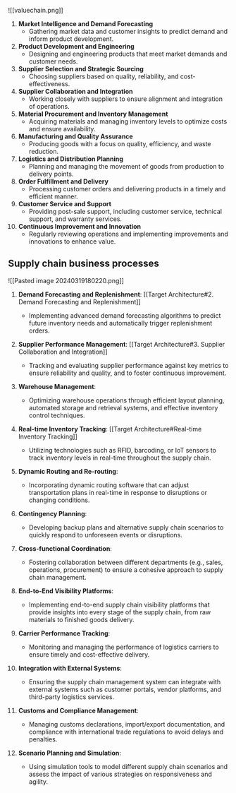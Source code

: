 ![[valuechain.png]]
1. **Market Intelligence and Demand Forecasting**
    - Gathering market data and customer insights to predict demand and inform product development.
2. **Product Development and Engineering**
    - Designing and engineering products that meet market demands and customer needs.
3. **Supplier Selection and Strategic Sourcing**
    - Choosing suppliers based on quality, reliability, and cost-effectiveness.
4. **Supplier Collaboration and Integration**
    - Working closely with suppliers to ensure alignment and integration of operations.
5. **Material Procurement and Inventory Management**
    - Acquiring materials and managing inventory levels to optimize costs and ensure availability.
6. **Manufacturing and Quality Assurance**
    - Producing goods with a focus on quality, efficiency, and waste reduction.
7. **Logistics and Distribution Planning**
    - Planning and managing the movement of goods from production to delivery points.
8. **Order Fulfillment and Delivery**
    - Processing customer orders and delivering products in a timely and efficient manner.
9. **Customer Service and Support**
    - Providing post-sale support, including customer service, technical support, and warranty services.
10. **Continuous Improvement and Innovation**
    - Regularly reviewing operations and implementing improvements and innovations to enhance value.
## Supply chain business processes

![[Pasted image 20240319180220.png]]

1. **Demand Forecasting and Replenishment**: [[Target Architecture#2. Demand Forecasting and Replenishment]]
    
    - Implementing advanced demand forecasting algorithms to predict future inventory needs and automatically trigger replenishment orders.
2. **Supplier Performance Management**: [[Target Architecture#3. Supplier Collaboration and Integration]]
    
    - Tracking and evaluating supplier performance against key metrics to ensure reliability and quality, and to foster continuous improvement.
3. **Warehouse Management**:
    
    - Optimizing warehouse operations through efficient layout planning, automated storage and retrieval systems, and effective inventory control techniques.
4. **Real-time Inventory Tracking**: [[Target Architecture#Real-time Inventory Tracking]]
    
    - Utilizing technologies such as RFID, barcoding, or IoT sensors to track inventory levels in real-time throughout the supply chain.
5. **Dynamic Routing and Re-routing**:
    
    - Incorporating dynamic routing software that can adjust transportation plans in real-time in response to disruptions or changing conditions.
6. **Contingency Planning**:
    
    - Developing backup plans and alternative supply chain scenarios to quickly respond to unforeseen events or disruptions.
7. **Cross-functional Coordination**:
    
    - Fostering collaboration between different departments (e.g., sales, operations, procurement) to ensure a cohesive approach to supply chain management.
8. **End-to-End Visibility Platforms**:
    
    - Implementing end-to-end supply chain visibility platforms that provide insights into every stage of the supply chain, from raw materials to finished goods delivery.
9. **Carrier Performance Tracking**:
    
    - Monitoring and managing the performance of logistics carriers to ensure timely and cost-effective delivery.
10. **Integration with External Systems**:
    
    - Ensuring the supply chain management system can integrate with external systems such as customer portals, vendor platforms, and third-party logistics services.
11. **Customs and Compliance Management**:
    
    - Managing customs declarations, import/export documentation, and compliance with international trade regulations to avoid delays and penalties.
12. **Scenario Planning and Simulation**:
    
    - Using simulation tools to model different supply chain scenarios and assess the impact of various strategies on responsiveness and agility.

